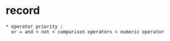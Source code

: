 # record
    
    * operator priority : 
      or = and < not < comparison operators < numeric operator